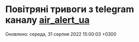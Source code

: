# Повітряні тривоги з telegram каналу [air_alert_ua](https://t.me/air_alert_ua)

Оновлено:
середа, 31 серпня 2022 15:00:03 +0300
